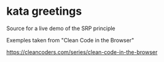 # kata greetings

Source for a live demo of the SRP principle

Exemples taken from "Clean Code in the Browser"

https://cleancoders.com/series/clean-code-in-the-browser
